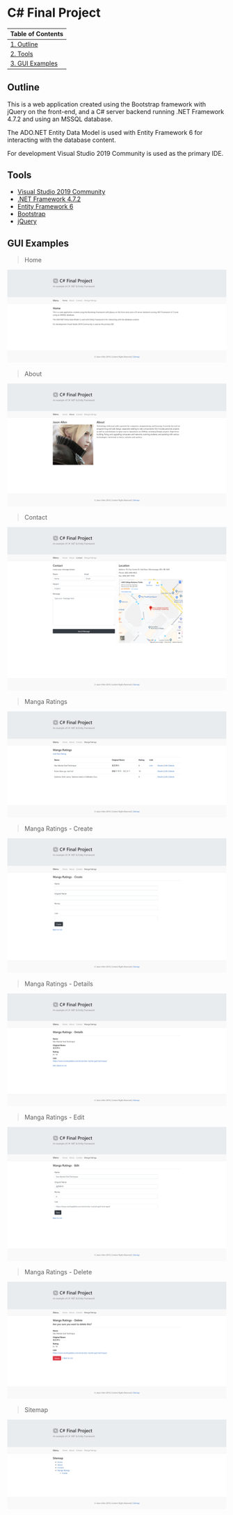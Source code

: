 # C# Final Project

| Table of Contents                |
| -------------------------------- |
| [1. Outline](#outline)           |
| [2. Tools](#tools)               |
| [3. GUI Examples](#gui-examples) |

## Outline

This is a web application created using the Bootstrap framework with jQuery on the front-end, and a C# server backend running .NET Framework 4.7.2 and using an MSSQL database.

The ADO.NET Entity Data Model is used with Entity Framework 6 for interacting with the database content.

For development Visual Studio 2019 Community is used as the primary IDE.

## Tools

- [Visual Studio 2019 Community](https://visualstudio.microsoft.com/vs/)
- [.NET Framework 4.7.2](https://dotnet.microsoft.com/download)
- [Entity Framework 6](https://docs.microsoft.com/en-us/ef/ef6/)
- [Bootstrap](https://getbootstrap.com/)
- [jQuery](https://jquery.com/)

## GUI Examples

> Home

[![Home](_images/Home.png)](_images/Home.png)

> About

[![About](_images/About.png)](_images/About.png)

> Contact

[![Contact](_images/Contact.png)](_images/Contact.png)

> Manga Ratings

[![Manga Ratings](_images/MangaRatings.png)](_images/MangaRatings.png)

> Manga Ratings - Create

[![Manga Ratings - Create](_images/MangaRatings_Create.png)](_images/MangaRatings_Create.png)

> Manga Ratings - Details

[![Manga Ratings - Details](_images/MangaRatings_Details.png)](_images/MangaRatings_Details.png)

> Manga Ratings - Edit

[![Manga Ratings - Edit](_images/MangaRatings_Edit.png)](_images/MangaRatings_Edit.png)

> Manga Ratings - Delete

[![Manga Ratings - Delete](_images/MangaRatings_Delete.png)](_images/MangaRatings_Delete.png)

> Sitemap

[![Sitemap](_images/Sitemap.png)](_images/Sitemap.png)
